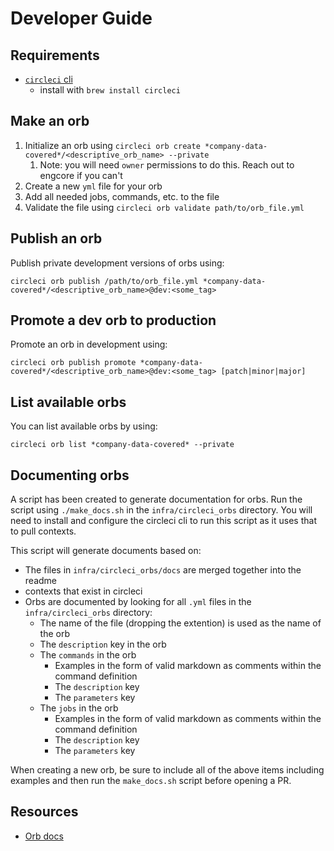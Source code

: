 # Developer Guide

## Requirements

- [`circleci` cli](https://circleci.com/docs/local-cli)
  - install with `brew install circleci`

## Make an orb

1. Initialize an orb using `circleci orb create *company-data-covered*/<descriptive_orb_name> --private`
   1. Note: you will need `owner` permissions to do this. Reach out to engcore if you can't
2. Create a new `yml` file for your orb
3. Add all needed jobs, commands, etc. to the file
4. Validate the file using `circleci orb validate path/to/orb_file.yml`

## Publish an orb

Publish private development versions of orbs using:

```
circleci orb publish /path/to/orb_file.yml *company-data-covered*/<descriptive_orb_name>@dev:<some_tag>
```

## Promote a dev orb to production

Promote an orb in development using:

```
circleci orb publish promote *company-data-covered*/<descriptive_orb_name>@dev:<some_tag> [patch|minor|major]
```

## List available orbs

You can list available orbs by using:

```
circleci orb list *company-data-covered* --private
```

## Documenting orbs

A script has been created to generate documentation for orbs. Run the script using `./make_docs.sh` in the
`infra/circleci_orbs` directory. You will need to install and configure the circleci cli to run this script as it uses that to pull contexts.

This script will generate documents based on:

- The files in `infra/circleci_orbs/docs` are merged together into the readme
- contexts that exist in circleci
- Orbs are documented by looking for all `.yml` files in the `infra/circleci_orbs` directory:
  - The name of the file (dropping the extention) is used as the name of the orb
  - The `description` key in the orb
  - The `commands` in the orb
    - Examples in the form of valid markdown as comments within the command definition
    - The `description` key
    - The `parameters` key
  - The `jobs` in the orb
    - Examples in the form of valid markdown as comments within the command definition
    - The `description` key
    - The `parameters` key

When creating a new orb, be sure to include all of the above items including examples and then run the `make_docs.sh`
script before opening a PR.

## Resources

- [Orb docs](https://circleci.com/docs/2.0/orb-intro/)
